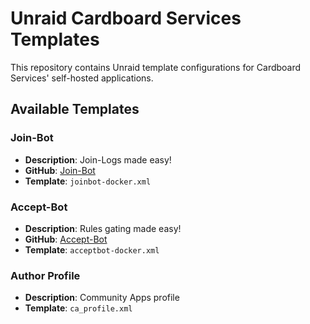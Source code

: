 # Unraid Cardboard Services Templates

This repository contains Unraid template configurations for Cardboard Services' self-hosted applications.

## Available Templates

### Join-Bot
- **Description**: Join-Logs made easy!
- **GitHub**: [Join-Bot](https://github.com/brockbreacher/join-bot)
- **Template**: `joinbot-docker.xml`

### Accept-Bot
- **Description**: Rules gating made easy!
- **GitHub**: [Accept-Bot](https://github.com/brockbreacher/accept-bot)
- **Template**: `acceptbot-docker.xml`

### Author Profile
- **Description**:  Community Apps profile
- **Template**: `ca_profile.xml`
